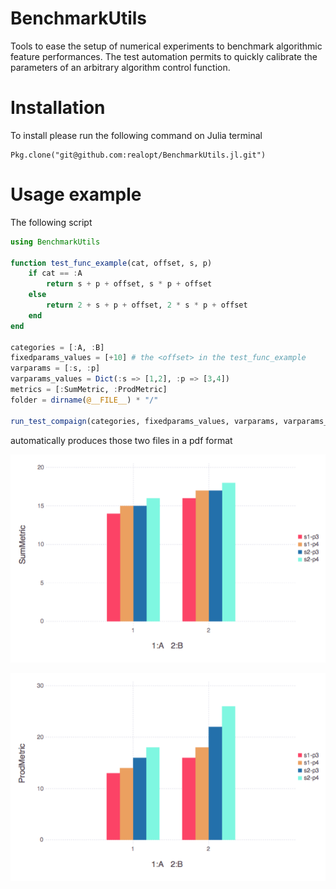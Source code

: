 # BenchmarkUtils

Tools to ease the setup of numerical experiments to benchmark algorithmic feature performances. The test automation permits to quickly calibrate the parameters of an arbitrary algorithm control function.

# Installation

To install please run the following command on Julia terminal

```
Pkg.clone("git@github.com:realopt/BenchmarkUtils.jl.git")
```

# Usage example

The following script 

```julia
using BenchmarkUtils

function test_func_example(cat, offset, s, p)
    if cat == :A
        return s + p + offset, s * p + offset
    else
        return 2 + s + p + offset, 2 * s * p + offset
    end
end

categories = [:A, :B]
fixedparams_values = [+10] # the <offset> in the test_func_example
varparams = [:s, :p]
varparams_values = Dict(:s => [1,2], :p => [3,4])
metrics = [:SumMetric, :ProdMetric]
folder = dirname(@__FILE__) * "/"  

run_test_compaign(categories, fixedparams_values, varparams, varparams_values, test_func_example, metrics, folder)
```

automatically produces those two files in a pdf format


![SumMetric](https://github.com/realopt/realopt.github.io/blob/master/BenchmarkUtils/metric2.png)

![ProdMetric](https://github.com/realopt/realopt.github.io/blob/master/BenchmarkUtils/metric1.png)






